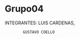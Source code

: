 # Grupo04
INTEGRANTES: 
            LUIS CARDENAS,
            
            
            GUSTAVO COELLO
